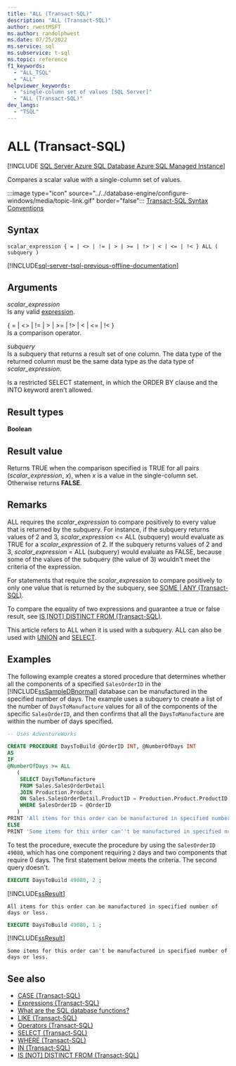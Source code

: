 ```yaml
---
title: "ALL (Transact-SQL)"
description: "ALL (Transact-SQL)"
author: rwestMSFT
ms.author: randolphwest
ms.date: 07/25/2022
ms.service: sql
ms.subservice: t-sql
ms.topic: reference
f1_keywords:
  - "ALL_TSQL"
  - "ALL"
helpviewer_keywords:
  - "single-column set of values [SQL Server]"
  - "ALL (Transact-SQL)"
dev_langs:
  - "TSQL"
---
```

# ALL (Transact-SQL)

[!INCLUDE [SQL Server Azure SQL Database Azure SQL Managed Instance](../../includes/applies-to-version/sql-asdb-asdbmi.md)]

  Compares a scalar value with a single-column set of values.

:::image type="icon" source="../../database-engine/configure-windows/media/topic-link.gif" border="false"::: [Transact-SQL Syntax Conventions](../../t-sql/language-elements/transact-sql-syntax-conventions-transact-sql.md)

## Syntax

```syntaxsql
scalar_expression { = | <> | != | > | >= | !> | < | <= | !< } ALL ( subquery )  
```

[!INCLUDE[sql-server-tsql-previous-offline-documentation](../../includes/sql-server-tsql-previous-offline-documentation.md)]

## Arguments

*scalar_expression*  
Is any valid [expression](../../t-sql/language-elements/expressions-transact-sql.md).

{ = \| <> \| != \| > \| >= \| !> \| < \| <= \| !< }  
Is a comparison operator.

*subquery*  
Is a subquery that returns a result set of one column. The data type of the returned column must be the same data type as the data type of *scalar_expression*.

Is a restricted SELECT statement, in which the ORDER BY clause and the INTO keyword aren't allowed.

## Result types

**Boolean**

## Result value

Returns TRUE when the comparison specified is TRUE for all pairs (*scalar_expression*, *x*), when *x* is a value in the single-column set. Otherwise returns **FALSE**.

## Remarks

ALL requires the *scalar_expression* to compare positively to every value that is returned by the subquery. For instance, if the subquery returns values of 2 and 3, *scalar_expression* <= ALL (subquery) would evaluate as TRUE for a *scalar_expression* of 2. If the subquery returns values of 2 and 3, *scalar_expression* = ALL (subquery) would evaluate as FALSE, because some of the values of the subquery (the value of 3) wouldn't meet the criteria of the expression.

For statements that require the *scalar_expression* to compare positively to only one value that is returned by the subquery, see [SOME &#124; ANY &#40;Transact-SQL&#41;](../../t-sql/language-elements/some-any-transact-sql.md).

To compare the equality of two expressions and guarantee a true or false result, see [IS [NOT] DISTINCT FROM (Transact-SQL)](../queries/is-distinct-from-transact-sql.md).

This article refers to ALL when it is used with a subquery. ALL can also be used with [UNION](../../t-sql/language-elements/set-operators-union-transact-sql.md) and [SELECT](../../t-sql/queries/select-transact-sql.md).

## Examples

The following example creates a stored procedure that determines whether all the components of a specified `SalesOrderID` in the [!INCLUDE[ssSampleDBnormal](../../includes/sssampledbnormal-md.md)] database can be manufactured in the specified number of days. The example uses a subquery to create a list of the number of `DaysToManufacture` values for all of the components of the specific `SalesOrderID`, and then confirms that all the `DaysToManufacture` are within the number of days specified.

```sql  
-- Uses AdventureWorks

CREATE PROCEDURE DaysToBuild @OrderID INT, @NumberOfDays INT  
AS  
IF   
@NumberOfDays >= ALL  
   (  
    SELECT DaysToManufacture  
    FROM Sales.SalesOrderDetail  
    JOIN Production.Product   
    ON Sales.SalesOrderDetail.ProductID = Production.Product.ProductID   
    WHERE SalesOrderID = @OrderID  
   )  
PRINT 'All items for this order can be manufactured in specified number of days or less.'  
ELSE   
PRINT 'Some items for this order can''t be manufactured in specified number of days or less.' ;  
```

To test the procedure, execute the procedure by using the `SalesOrderID 49080`, which has one component requiring `2` days and two components that require 0 days. The first statement below meets the criteria. The second query doesn't.

```sql  
EXECUTE DaysToBuild 49080, 2 ;  
```

[!INCLUDE[ssResult](../../includes/ssresult-md.md)]

`All items for this order can be manufactured in specified number of days or less.`

```sql  
EXECUTE DaysToBuild 49080, 1 ;  
```

[!INCLUDE[ssResult](../../includes/ssresult-md.md)]

`Some items for this order can't be manufactured in specified number of days or less.`

## See also

- [CASE &#40;Transact-SQL&#41;](../language-elements/case-transact-sql.md)
- [Expressions &#40;Transact-SQL&#41;](../language-elements/expressions-transact-sql.md)
- [What are the SQL database functions?](../functions/functions.md)
- [LIKE &#40;Transact-SQL&#41;](../language-elements/like-transact-sql.md)
- [Operators &#40;Transact-SQL&#41;](../language-elements/operators-transact-sql.md)
- [SELECT &#40;Transact-SQL&#41;](../queries/select-transact-sql.md)
- [WHERE &#40;Transact-SQL&#41;](../queries/where-transact-sql.md)
- [IN &#40;Transact-SQL&#41;](../language-elements/in-transact-sql.md)
- [IS [NOT] DISTINCT FROM (Transact-SQL)](../queries/is-distinct-from-transact-sql.md)

